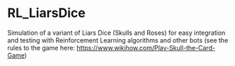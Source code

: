 # RL_LiarsDice
Simulation of a variant of Liars Dice (Skulls and Roses) for easy integration and testing with Reinforcement Learning algorithms and other bots (see the rules to the game here: https://www.wikihow.com/Play-Skull-the-Card-Game) 

